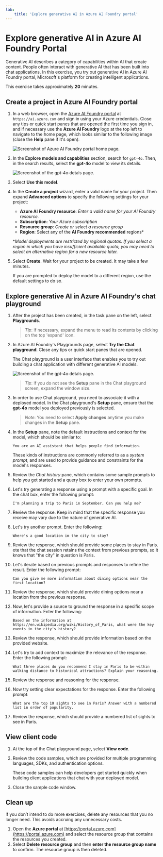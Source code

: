 ```yaml
---
lab:
    title: 'Explore generative AI in Azure AI Foundry portal'
---
```


# Explore generative AI in Azure AI Foundry Portal

Generative AI describes a category of capabilities within AI that create content. People often interact with generative AI that has been built into chat applications. In this exercise, you try out generative AI in Azure AI Foundry portal, Microsoft's platform for creating intelligent applications. 

This exercise takes approximately **20** minutes.

## Create a project in Azure AI Foundry portal

1. In a web browser, open the [Azure AI Foundry portal](https://ai.azure.com) at `https://ai.azure.com` and sign in using your Azure credentials. Close any tips or quick start panes that are opened the first time you sign in, and if necessary use the **Azure AI Foundry** logo at the top left to navigate to the home page, which looks similar to the following image (close the **Help** pane if it's open):

    ![Screenshot of Azure AI Foundry portal home page.](./media/ai-foundry-portal.png)

1. In the **Explore models and capablities** section, search for `gpt-4o`. Then, in the search results, select the **gpt-4o** model to view its details.

    ![Screenshot of the gpt-4o detals page.](./media/gpt-4o-details.png)

1. Select **Use this model**.

1. In the **Create a project** wizard, enter a valid name for your project. Then expand **Advanced options** to specify the following settings for your project:
    - **Azure AI Foundry resource**: *Enter a valid name for your AI Foundry resource.*
    - **Subscription**: *Your Azure subscription*
    - **Resource group**: *Create or select a resource group*
    - **Region**: Select any of the **AI Foundry recommended** regions\*
    
    \**Model deployments are restricted by regional quotas. If you select a region in which you have insufficient available quota, you may need to select an alternative region for a new resource later.*

1. Select **Create**. Wait for your project to be created. It may take a few minutes.

    If you are prompted to deploy the model to a different region, use the default settings to do so.

## Explore generative AI in Azure AI Foundry's chat playground

1. After the project has been created, in the task pane on the left, select **Playgrounds**. 

    >*Tip*: If necessary, expand the menu to read its contents by clicking on the top 'expand' icon.

1. In Azure AI Foundry's Playgrounds page, select **Try the Chat playground**. Close any tips or quick start panes that are opened.

    The Chat playground is a user interface that enables you to try out building a chat application with different generative AI models.

    ![Screenshot of the gpt-4o detals page.](./media/chat-playground.png)

    >*Tip*: If you do not see the **Setup** pane in the Chat playground screen, expand the window size.  

1. In order to use Chat playground, you need to associate it with a deployed model. In the Chat playground's **Setup** pane, ensure that the **gpt-4o** model you deployed previously is selected. 

    >*Note*: You need to select **Apply changes** anytime you make changes in the **Setup** pane.

1. In the **Setup** pane, note the default instructions and context for the model, which should be similar to:

    `You are an AI assistant that helps people find information.`

    These kinds of instructions are commonly referred to as a *system prompt*, and are used to provide guidance and constraints for the model's responses.

1. Review the *Chat history* pane, which contains some sample prompts to help you get started and a query box to enter your own prompts. 

1. Let's try generating a response using a prompt with a specific goal. In the chat box, enter the following prompt:

    ```prompt
    I'm planning a trip to Paris in September. Can you help me?
    ```

1. Review the response. Keep in mind that the specific response you receive may vary due to the nature of generative AI.

1. Let's try another prompt. Enter the following:

    ```prompt
    Where's a good location in the city to stay?
    ```

1. Review the response, which should provide some places to stay in Paris. ote that the chat session retains the context from previous prompts, so it knows that "the city" in question is Paris.

1. Let's iterate based on previous prompts and responses to refine the result. Enter the following prompt:

    ```prompt
    Can you give me more information about dining options near the first location?
    ```

1. Review the response, which should provide dining options near a location from the previous response. 

1. Now, let's provide a source to ground the response in a specific scope of information. Enter the following: 

    ```prompt
    Based on the information at https://en.wikipedia.org/wiki/History_of_Paris, what were the key events in the city's history?
    ```

1. Review the response, which should provide information based on the provided website. 

1. Let's try to add context to maximize the relevance of the response. Enter the following prompt: 

    ```prompt
    What three places do you recommend I stay in Paris to be within walking distance to historical attractions? Explain your reasoning.
    ```

1. Review the response and reasoning for the response.  

1. Now try setting clear expectations for the response. Enter the following prompt:

    ```prompt
    What are the top 10 sights to see in Paris? Answer with a numbered list in order of popularity.
    ```

1. Review the response, which should provide a numbered list of sights to see in Paris.

## View client code

1. At the top of the Chat playground page, select **View code**.
1. Review the code samples, which are provided for multiple programming languages, SDKs, and authentication options.

    These code samples can help developers get started quickly when building client applications that chat with your deployed model.

1. Close the sample code window.

## Clean up

If you don’t intend to do more exercises, delete any resources that you no longer need. This avoids accruing any unnecessary costs.

1. Open the **Azure portal** at [https://portal.azure.com](https://portal.azure.com) and select the resource group that contains the resources you created.
1. Select **Delete resource group** and then **enter the resource group name** to confirm. The resource group is then deleted.

